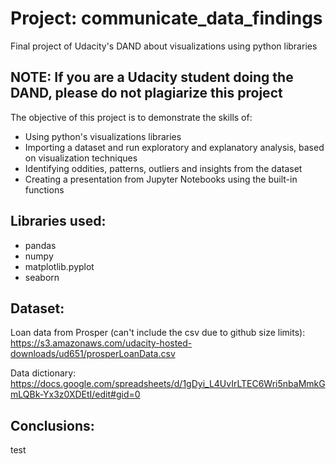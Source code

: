 # Project: communicate_data_findings
Final project of Udacity's DAND about visualizations using python libraries

## NOTE: If you are a Udacity student doing the DAND, please do not plagiarize this project

The objective of this project is to demonstrate the skills of:
- Using python's visualizations libraries
- Importing a dataset and run exploratory and explanatory analysis, based on visualization techniques
- Identifying oddities, patterns, outliers and insights from the dataset
- Creating a presentation from Jupyter Notebooks using the built-in functions

## Libraries used:
- pandas
- numpy
- matplotlib.pyplot
- seaborn

## Dataset:
Loan data from Prosper (can't include the csv due to github size limits):
https://s3.amazonaws.com/udacity-hosted-downloads/ud651/prosperLoanData.csv

Data dictionary: https://docs.google.com/spreadsheets/d/1gDyi_L4UvIrLTEC6Wri5nbaMmkGmLQBk-Yx3z0XDEtI/edit#gid=0

## Conclusions:
test
